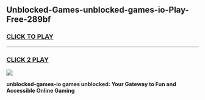 
## Unblocked-Games-unblocked-games-io-Play-Free-289bf
<h3>
<a href="https://premium76.site?title=unblocked-games-io&ref=10A">CLICK TO PLAY</a></h3>
<hr>

<h3>
<a href="https://premium76.site?title=unblocked-games-io&ref=10A">CLICK 2 PLAY</a>
  
</h3>

<a href="https://premium76.site?title=unblocked-games-io&ref=10A"><img src="https://clearcache.store/games.png"></a>


**unblocked-games-io games unblocked: Your Gateway to Fun and Accessible Online Gaming**
